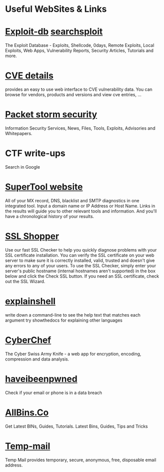 # Useful WebSites & Links  

# [Exploit-db](https://www.exploit-db.com/) [searchsploit](https://www.exploit-db.com/searchsploit)
The Exploit Database - Exploits, Shellcode, 0days, Remote Exploits, Local Exploits, Web Apps, Vulnerability Reports, Security Articles, Tutorials and more.
# [CVE details](https://www.cvedetails.com/)
 provides an easy to use web interface to CVE vulnerability data. You can browse for vendors, products and versions and view cve entries, ...
# [Packet storm security](https://packetstormsecurity.com/)
Information Security Services, News, Files, Tools, Exploits, Advisories and Whitepapers.
# CTF write-ups
Search in Google

# [SuperTool website](https://mxtoolbox.com/SuperTool.aspx)
 All of your MX record, DNS, blacklist and SMTP diagnostics in one integrated tool.  Input a domain name or IP Address or Host Name. Links in the results will guide you to other relevant tools and information.  And you'll have a chronological history of your results. 
# [SSL Shopper](https://www.sslshopper.com/ssl-checker.html)
Use our fast SSL Checker to help you quickly diagnose problems with your SSL certificate installation. You can verify the SSL certificate on your web server to make sure it is correctly installed, valid, trusted and doesn't give any errors to any of your users. To use the SSL Checker, simply enter your server's public hostname (internal hostnames aren't supported) in the box below and click the Check SSL button. If you need an SSL certificate, check out the SSL Wizard.
# [explainshell](https://explainshell.com/)
write down a command-line to see the help text that matches each argument
try showthedocs for explaining other languages
# [CyberChef](https://gchq.github.io/CyberChef/)
The Cyber Swiss Army Knife - a web app for encryption, encoding, compression and data analysis.
# [haveibeenpwned](https://haveibeenpwned.com/)
Check if your email or phone is in a data breach

# [AllBins.Co](https://allbins.co/)
Get Latest BINs, Guides, Tutorials.
Latest Bins, Guides, Tips and Tricks

# [Temp-mail](https://temp-mail.org/en/)
Temp Mail provides temporary, secure, anonymous, free, disposable email address.

